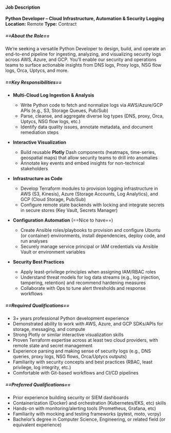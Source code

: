 #### Job Description

**Python Developer – Cloud Infrastructure, Automation & Security Logging**
**Location:** Remote 
**Type:** Contract

##### ==About the Role==
We’re seeking a versatile Python Developer to design, build, and operate an end-to-end pipeline for ingesting, analyzing, and visualizing security logs across AWS, Azure, and GCP. You’ll enable our security and operations teams to surface actionable insights from DNS logs, Proxy logs, NSG flow logs, Orca, Uptycs, and more.

##### ==Key Responsibilities==
- **Multi-Cloud Log Ingestion & Analysis**  
  - Write Python code to fetch and normalize logs via AWS/Azure/GCP APIs (e.g., S3, Storage Queues, Pub/Sub) 
  - Parse, cleanse, and aggregate diverse log types (DNS, proxy, Orca, Uptycs, NSG flow logs, etc.)  
  - Identify data quality issues, annotate metadata, and document remediation steps  

- **Interactive Visualization**  
  - Build reusable **Plotly** Dash components (heatmaps, time-series, geospatial maps) that allow security teams to drill into anomalies  
  - Annotate key events and embed insights for non-technical stakeholders  

- **Infrastructure as Code**  
  - Develop Terraform modules to provision logging infrastructure in AWS (S3, Kinesis), Azure (Storage Accounts, Log Analytics), and GCP (Cloud Storage, Pub/Sub)  
  - Configure remote state backends with locking and integrate secrets in secure stores (Key Vault, Secrets Manager)  

- **Configuration Automation** (==Nice to have==) 
  - Create Ansible roles/playbooks to provision and configure Ubuntu (or container) environments, install dependencies, deploy code, and run analyses  
  - Securely manage service principal or IAM credentials via Ansible Vault or environment variables  

- **Security Best Practices**  
  - Apply least-privilege principles when assigning IAM/RBAC roles  
  - Understand threat models for log data streams (e.g., log injection, tampering, retention) and recommend hardening measures  
  - Collaborate with Ops to tune alert thresholds and response workflows  

##### ==Required Qualifications==
- 3+ years professional Python development experience  
- Demonstrated ability to work with AWS, Azure, and GCP SDKs/APIs for storage, messaging, and compute  
- Strong Plotly or similar interactive visualization skills  
- Proven Terraform expertise across at least two cloud providers, with remote state and secret management    
- Experience parsing and making sense of security logs (e.g., DNS queries, proxy logs, NSG flows, Orca/Uptycs outputs)  
- Familiarity with security concepts and best practices (RBAC, least privilege, log integrity, etc.)  
- Comfortable with Git-based workflows and CI/CD pipelines  

##### ==Preferred Qualifications==
- Prior experience building security or SIEM dashboards  
- Containerization (Docker) and orchestration (Kubernetes/EKS, etc) skills  
- Hands-on with monitoring/alerting tools (Prometheus, Grafana, etc)  
- Familiarity with mocking and testing frameworks (pytest, moto, vcrpy)  
- Bachelor’s degree in Computer Science, Engineering, or related field (or equivalent experience)  
